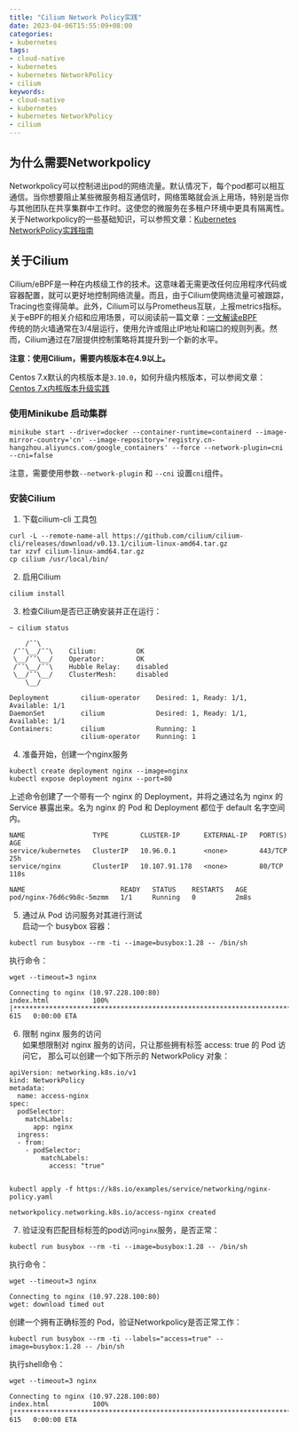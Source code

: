 ```yaml
---
title: "Cilium Network Policy实践"
date: 2023-04-06T15:55:09+08:00
categories:
- kubernetes
tags:
- cloud-native
- kubernetes
- kubernetes NetworkPolicy
- cilium
keywords:
- cloud-native
- kubernetes
- kubernetes NetworkPolicy
- cilium
---
```


## 为什么需要Networkpolicy
Networkpolicy可以控制进出pod的网络流量。默认情况下，每个pod都可以相互通信。当你想要阻止某些微服务相互通信时，网络策略就会派上用场，特别是当你与其他团队在共享集群中工作时。这使您的微服务在多租户环境中更具有隔离性。  
关于Networkpolicy的一些基础知识，可以参照文章：[Kubernetes NetworkPolicy实践指南](http://open-native.com/article/networkpolicy/)  
<!--more-->
## 关于Cilium
Cilium/eBPF是一种在内核级工作的技术。这意味着无需更改任何应用程序代码或容器配置，就可以更好地控制网络流量。而且，由于Cilium使网络流量可被跟踪，Tracing也变得简单。此外，Cilium可以与Prometheus互联，上报metrics指标。  
关于eBPF的相关介绍和应用场景，可以阅读前一篇文章：[一文解读eBPF](http://open-native.com/article/ebpf/)  
传统的防火墙通常在3/4层运行，使用允许或阻止IP地址和端口的规则列表。然而，Cilium通过在7层提供控制策略将其提升到一个新的水平。

**注意：使用Cilium，需要内核版本在4.9以上。**

Centos 7.x默认的内核版本是`3.10.0`，如何升级内核版本，可以参阅文章：[Centos 7.x内核版本升级实践](https://open-native.com/article/kernel-upgrade/)

### 使用Minikube 启动集群

```
minikube start --driver=docker --container-runtime=containerd --image-mirror-country='cn' --image-repository='registry.cn-hangzhou.aliyuncs.com/google_containers' --force --network-plugin=cni --cni=false
```
注意，需要使用参数`--network-plugin` 和 `--cni` 设置`cni`组件。
### 安装Cilium
1. 下载cilium-cli 工具包

```
curl -L --remote-name-all https://github.com/cilium/cilium-cli/releases/download/v0.13.1/cilium-linux-amd64.tar.gz
tar xzvf cilium-linux-amd64.tar.gz
cp cilium /usr/local/bin/
```

2. 启用Cilium

```
cilium install
```

3. 检查Cilium是否已正确安装并正在运行：

```
~ cilium status

    /¯¯\
 /¯¯\__/¯¯\    Cilium:          OK
 \__/¯¯\__/    Operator:        OK
 /¯¯\__/¯¯\    Hubble Relay:    disabled
 \__/¯¯\__/    ClusterMesh:     disabled
    \__/

Deployment        cilium-operator    Desired: 1, Ready: 1/1, Available: 1/1
DaemonSet         cilium             Desired: 1, Ready: 1/1, Available: 1/1
Containers:       cilium             Running: 1
                  cilium-operator    Running: 1
```

4. 准备开始，创建一个nginx服务

```
kubectl create deployment nginx --image=nginx
kubectl expose deployment nginx --port=80

```
上述命令创建了一个带有一个 nginx 的 Deployment，并将之通过名为 nginx 的 Service 暴露出来。名为 nginx 的 Pod 和 Deployment 都位于 default 名字空间内。
```
NAME                 TYPE        CLUSTER-IP      EXTERNAL-IP   PORT(S)   AGE
service/kubernetes   ClusterIP   10.96.0.1       <none>        443/TCP   25h
service/nginx        ClusterIP   10.107.91.178   <none>        80/TCP    110s

NAME                        READY   STATUS    RESTARTS   AGE
pod/nginx-76d6c9b8c-5mzmm   1/1     Running   0          2m8s
```

5. 通过从 Pod 访问服务对其进行测试  
启动一个 busybox 容器：
```
kubectl run busybox --rm -ti --image=busybox:1.28 -- /bin/sh
```
执行命令：  

```
wget --timeout=3 nginx
```

```
Connecting to nginx (10.97.228.100:80)
index.html           100% |**********************************************************************************************************************************|   615   0:00:00 ETA
```

6. 限制 nginx 服务的访问  
如果想限制对 nginx 服务的访问，只让那些拥有标签 access: true 的 Pod 访问它， 那么可以创建一个如下所示的 NetworkPolicy 对象：

```
apiVersion: networking.k8s.io/v1
kind: NetworkPolicy
metadata:
  name: access-nginx
spec:
  podSelector:
    matchLabels:
      app: nginx
  ingress:
  - from:
    - podSelector:
        matchLabels:
          access: "true"


```

```
kubectl apply -f https://k8s.io/examples/service/networking/nginx-policy.yaml
```


```
networkpolicy.networking.k8s.io/access-nginx created

```

7. 验证没有匹配目标标签的pod访问`nginx`服务，是否正常：

```
kubectl run busybox --rm -ti --image=busybox:1.28 -- /bin/sh
```
执行命令：

```
wget --timeout=3 nginx
```

```
Connecting to nginx (10.97.228.100:80)
wget: download timed out
```

创建一个拥有正确标签的 Pod，验证Networkpolicy是否正常工作：

```
kubectl run busybox --rm -ti --labels="access=true" --image=busybox:1.28 -- /bin/sh
```

执行shell命令：

```
wget --timeout=3 nginx
```


```
Connecting to nginx (10.97.228.100:80)
index.html           100% |**********************************************************************************************************************************|   615   0:00:00 ETA
```

